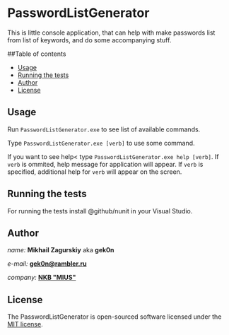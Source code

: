 # PasswordListGenerator
This is little console application, that can help with make passwords list from list of keywords, and do some accompanying stuff.

##Table of contents
* [Usage](#usage)
* [Running the tests](#running-the-tests)
* [Author](#author)
* [License](#license)

## <a name="usage"></a>Usage
Run `PasswordListGenerator.exe` to see list of available commands.

Type `PasswordListGenerator.exe [verb]` to use some command.

If you want to see help< type `PasswordListGenerator.exe help [verb]`. If `verb` is ommited, help message for application will appear. If `verb` is specified, additional help for `verb` will appear on the screen.

## <a name="running-the-tests"></a>Running the tests
For running the tests install @github/nunit in your Visual Studio.

## <a name="author"></a>Author
_name:_ **Mikhail Zagurskiy** aka **gek0n**

_e-mail:_ **gek0n@rambler.ru**

_company:_ **[NKB "MIUS"](http://mius.tti.sfedu.ru/ru/index.html)**

## <a name="license"></a>License
The PasswordListGenerator is open-sourced software licensed under the [MIT license](http://opensource.org/licenses/MIT).
